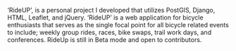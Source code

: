 ‘RideUP’, is a personal project I developed that utilizes PostGIS, Django, HTML, Leaflet, and jQuery. ‘RideUP’ is a web application for bicycle enthusiasts that serves as the single focal point for all bicycle related events to include; weekly group rides, races, bike swaps, trail work days, and conferences. RideUp is still in Beta mode and open to contributors. 
